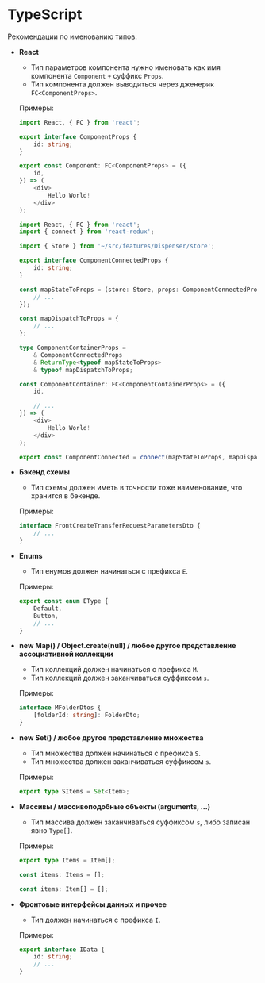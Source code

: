 # TypeScript

Рекомендации по именованию типов:

* **React**

  - Тип параметров компонента нужно именовать как имя компонента `Component` `+` суффикс `Props`.
  - Тип компонента должен выводиться через дженерик `FC<ComponentProps>`.
    
  Примеры:
  ```typescript jsx
  import React, { FC } from 'react';

  export interface ComponentProps {
      id: string;
  }

  export const Component: FC<ComponentProps> = ({
      id,
  }) => (
      <div>
          Hello World!
      </div>
  );
  ```
  
  ```typescript jsx
  import React, { FC } from 'react';
  import { connect } from 'react-redux';
  
  import { Store } from '~/src/features/Dispenser/store';

  export interface ComponentConnectedProps {
      id: string;
  }
  
  const mapStateToProps = (store: Store, props: ComponentConnectedProps) => ({
      // ...  
  });

  const mapDispatchToProps = {
      // ...
  };
  
  type ComponentContainerProps =
      & ComponentConnectedProps
      & ReturnType<typeof mapStateToProps>
      & typeof mapDispatchToProps;
  
  const ComponentContainer: FC<ComponentContainerProps> = ({
      id,
  
      // ...  
  }) => (
      <div>
          Hello World!
      </div>
  );

  export const ComponentConnected = connect(mapStateToProps, mapDispatchToProps)(ComponentContainer);
  ```
  
* **Бэкенд схемы**

  - Тип схемы должен иметь в точности тоже наименование, что хранится в бэкенде.
  
  Примеры:
  ```typescript jsx
  interface FrontCreateTransferRequestParametersDto {
      // ...
  }
  ```
  
* **Enums**

  - Тип енумов должен начинаться с префикса `E`.

  Примеры:
  ```typescript jsx
  export const enum EType {
      Default,
      Button,  
      // ...
  }
  ```

* **new Map() / Object.create(null) / любое другое представление ассоциативной коллекции**

  - Тип коллекций должен начинаться с префикса `M`.
  - Тип коллекций должен заканчиваться суффиксом `s`.

  Примеры:
  ```typescript jsx
  interface MFolderDtos {
      [folderId: string]: FolderDto;
  }
  ```

* **new Set() / любое другое представление множества**

  - Тип множества должен начинаться с префикса `S`.
  - Тип множества должен заканчиваться суффиксом `s`.

  Примеры:
  ```typescript jsx
  export type SItems = Set<Item>;
  ```

* **Массивы / массивоподобные объекты (arguments, ...)**

  - Тип массива должен заканчиваться суффиксом `s`, либо записан явно `Type[]`.

  Примеры:
  ```typescript jsx
  export type Items = Item[];
  
  const items: Items = [];
  ```

  ```typescript jsx
  const items: Item[] = [];
  ```

* **Фронтовые интерфейсы данных и прочее**

  - Тип должен начинаться с префикса `I`.

  Примеры:
  ```typescript jsx
  export interface IData {
      id: string;
      // ...
  }
  ```
